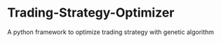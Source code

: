 # Trading-Strategy-Optimizer
A python framework to optimize trading strategy with genetic algorithm
